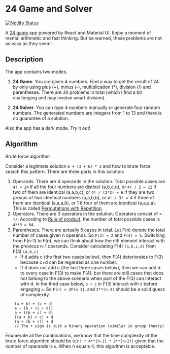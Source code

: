 # 24 Game and Solver

[![Netlify Status](https://api.netlify.com/api/v1/badges/1aa7d940-0be9-44ef-820f-4bb805265aca/deploy-status)](https://app.netlify.com/sites/24game/deploys)

A [24 game](https://en.wikipedia.org/wiki/24_Game) app powered by React and Material UI. Enjoy a moment of mental arithmetic and fast thinking. But be warned, these problems are not as easy as they seem!

## Description

The app contains two modes. 

  1. **24 Game**. You are given 4 numbers. Find a way to get the result of 24 by only using plus (+), minus (-), multiplication (\*), division (/) and parentheses. There are 30 problems in total (which I find a bit challenging and may involve smart division).  

  2. **24 Solver**. You can type 4 numbers manually or generate four random numbers. The generated numbers are integers from 1 to 13 and there is no guarantee of a solution.

Also the app has a dark mode. Try it out!

## Algorithm

Brute force algorithm

Consider a legitmate solution `6 + (3 + 6) * 2` and how to brute force search this pattern. There are three parts in this solution:
1. Operands. There are 4 operands in the solution. Total possible cases are `4! = 24` if all the four numbers are distinct (a,b,c,d), or `4! / 2 = 12` if two of them are identical (a,a,b,c), or `4! / (2*2) = 6` if they are two groups of two identical numbers (a,a,b,b), or `4! / 3! = 4` if three of them are identical (a,a,a,b), or 1 if four of them are identical (a,a,a,a). This is called [Permutations with Repetition](https://brilliant.org/wiki/permutations-with-repetition/).
2. Operators. There are 3 operators in the solution. Operators consist of `+-*/`. According to [Rule of product](https://en.wikipedia.org/wiki/Rule_of_product), the number of total possible cases is `4**3 = 64`.
3. Parentheses. There are actually 5 cases in total. Let F(n) denote the total number of cases given n operands. So `F(3) = 2` and `F(4) = 5`. Switching from F(n-1) to F(n), we can think about how the nth element interact with the previous n-1 operands. Consider calculating F(4) `(a,b,c,d)` from F(3) `(a,b,c)`
   - If d adds c (the first two cases below), then F(4) deteriorates to F(3) because c+d can be regarded as one number. 
   - If d does not add c (the last three cases below), then we can add d to every case in F(3) to make F(4), but there are still cases that does not belong to the above scenario when part of the F(3) can interact with d. In the third case below, `b + c` in F(3) interact with `d` before engaging `a`. So `F(n) > 2F(n-1)`, and `2**(n-2)` should be a solid guess of complexity.
```
    (a + b) + (c + d)
    a + (b + (c + d))
    a + ((b + c) + d)
    ((a + b) + c) + d
    (a + (b + c)) + d
    // The + sign is just a binary operation (similar in group theory) 
```
Enumerate all the combinations, we know that the time complexity of the brute force algorithm should be `O(n! * 4**(n-1) * 2**(n-2))` given that the number of operands  is `n`. When n equals 4, this algorithm is acceptable.
